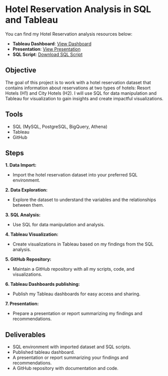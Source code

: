 # Hotel Reservation Analysis in SQL and Tableau

You can find my Hotel Reservation analysis resources below:

- **Tableau Dashboard**: [View Dashboard](https://public.tableau.com/views/Hotel_Reservation_Analysis/Dashboard?:language=en-US&:display_count=n&:origin=viz_share_link)
- **Presentation**: [View Presentation](https://github.com/Annet-Chebukati/Flit_inc_Apprenticeship/blob/master/DataScienceandAIprojects/Hotel_Reservation_Analysis/Hotel_Reservation_Analysis_Presentation.pdf)
- **SQL Script**: [Download SQL Script](https://github.com/Annet-Chebukati/Flit_inc_Apprenticeship/blob/master/DataScienceandAIprojects/Hotel_Reservation_Analysis/SQL/SQLcode.sql)

## Objective
The goal of this project is to work with a hotel reservation dataset that contains information about reservations at two types of hotels: Resort Hotels (H1) and City Hotels (H2). I will use SQL for data manipulation and Tableau for visualization to gain insights and create impactful visualizations.

## Tools
- SQL (MySQL, PostgreSQL, BigQuery, Athena)
- Tableau
- GitHub

## Steps
**1. Data Import:**
- Import the hotel reservation dataset into your preferred SQL environment.

**2. Data Exploration:**
- Explore the dataset to understand the variables and the relationships between them.

**3. SQL Analysis:**
- Use SQL for data manipulation and analysis.

**4. Tableau Visualization:**
- Create visualizations in Tableau based on my findings from the SQL analysis.

**5. GitHub Repository:**
- Maintain a GitHub repository with all my scripts, code, and visualizations.

**6. Tableau Dashboards publishing:**
- Publish my Tableau dashboards for easy access and sharing.

**7. Presentation:**
- Prepare a presentation or report summarizing my findings and recommendations.

## Deliverables
- SQL environment with imported dataset and SQL scripts.
- Published tableau dashboard.
- A presentation or report summarizing your findings and recommendations.
- A GitHub repository with documentation and code.
